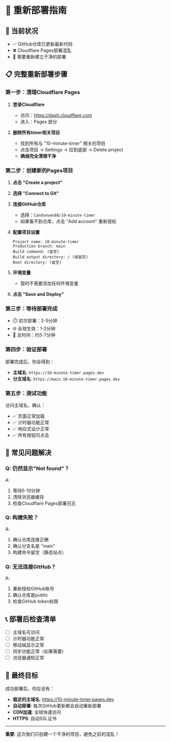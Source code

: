 # 🔄 重新部署指南

## 🎯 当前状况
- ✅ GitHub仓库已更新最新代码
- ❌ Cloudflare Pages部署混乱
- 🎯 需要重新建立干净的部署

## 📋 完整重新部署步骤

### 第一步：清理Cloudflare Pages

1. **登录Cloudflare**
   - 访问：https://dash.cloudflare.com
   - 进入：Pages 部分

2. **删除所有timer相关项目**
   - 找到所有与 "10-minute-timer" 相关的项目
   - 点击项目 → Settings → 拉到底部 → Delete project
   - **确保完全清理干净**

### 第二步：创建新的Pages项目

1. **点击 "Create a project"**

2. **选择 "Connect to Git"**

3. **连接GitHub仓库**
   - 选择：`Candseven88/10-minute-timer`
   - 如果看不到仓库，点击 "Add account" 重新授权

4. **配置项目设置**
   ```
   Project name: 10-minute-timer
   Production branch: main
   Build command: (留空)
   Build output directory: / (或留空)
   Root directory: (留空)
   ```

5. **环境变量**
   - 暂时不需要添加任何环境变量

6. **点击 "Save and Deploy"**

### 第三步：等待部署完成

- ⏱️ 初次部署：2-5分钟
- 🌐 全球生效：1-2分钟
- 📱 总时间：约5-7分钟

### 第四步：验证部署

部署完成后，你会得到：
- **主域名**: `https://10-minute-timer.pages.dev`
- **分支域名**: `https://main.10-minute-timer.pages.dev`

### 第五步：测试功能

访问主域名，确认：
- ✅ 页面正常加载
- ✅ 计时器功能正常
- ✅ 响应式设计正常
- ✅ 所有按钮可点击

## 🔧 常见问题解决

### Q: 仍然显示"Not found"？
A: 
1. 等待5-10分钟
2. 清除浏览器缓存
3. 检查Cloudflare Pages部署日志

### Q: 构建失败？
A: 
1. 确认仓库连接正确
2. 确认分支名是 "main"
3. 构建命令留空（静态站点）

### Q: 无法连接GitHub？
A: 
1. 重新授权GitHub账号
2. 确认仓库是public
3. 检查GitHub token权限

## 📞 部署后检查清单

- [ ] 主域名可访问
- [ ] 计时器功能正常
- [ ] 移动端显示正常
- [ ] 同步功能正常（如果需要）
- [ ] 浏览器通知正常

## 🎯 最终目标

成功部署后，你应该有：
- **稳定的主域名**: https://10-minute-timer.pages.dev
- **自动部署**: 每次GitHub更新都会自动重新部署
- **CDN加速**: 全球快速访问
- **HTTPS**: 自动SSL证书

---

**重要**: 这次我们只创建一个干净的项目，避免之前的混乱！ 